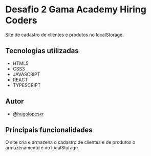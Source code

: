
# Desafio 2 Gama Academy Hiring Coders

Site de cadastro de clientes e produtos no localStorage.


## Tecnologias utilizadas

- HTML5
- CSS3
- JAVASCRIPT
- REACT
- TYPESCRIPT
## Autor

- [@hugolopesxr](https://github.com/hugolopesxr)

  
## Principais funcionalidades

O site cria e armazena o cadastro de clientes e de produtos
o armazenamento é no localStorage.

  
